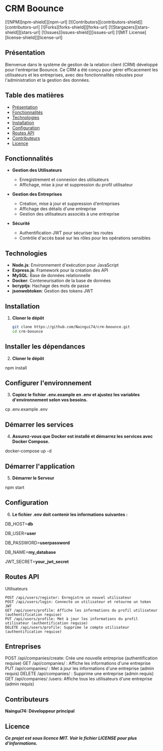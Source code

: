 # CRM Boounce

[![NPM][npm-shield]][npm-url]
[![Contributors][contributors-shield]][contributors-url]
[![Forks][forks-shield]][forks-url]
[![Stargazers][stars-shield]][stars-url]
[![Issues][issues-shield]][issues-url]
[![MIT License][license-shield]][license-url]

## Présentation

Bienvenue dans le système de gestion de la relation client (CRM) développé pour l'entreprise Boounce. Ce CRM a été conçu pour gérer efficacement les utilisateurs et les entreprises, avec des fonctionnalités robustes pour l'administration et la gestion des données.

## Table des matières

- [Présentation](#présentation)
- [Fonctionnalités](#fonctionnalités)
- [Technologies](#technologies)
- [Installation](#installation)
- [Configuration](#configuration)
- [Routes API](#routes-api)
- [Contributeurs](#contributeurs)
- [Licence](#licence)

## Fonctionnalités

- **Gestion des Utilisateurs**
  - Enregistrement et connexion des utilisateurs
  - Affichage, mise à jour et suppression du profil utilisateur
  
- **Gestion des Entreprises**
  - Création, mise à jour et suppression d'entreprises
  - Affichage des détails d'une entreprise
  - Gestion des utilisateurs associés à une entreprise
  
- **Sécurité**
  - Authentification JWT pour sécuriser les routes
  - Contrôle d'accès basé sur les rôles pour les opérations sensibles

## Technologies

- **Node.js**: Environnement d'exécution pour JavaScript
- **Express.js**: Framework pour la création des API
- **MySQL**: Base de données relationnelle
- **Docker**: Conteneurisation de la base de données
- **bcryptjs**: Hachage des mots de passe
- **jsonwebtoken**: Gestion des tokens JWT

## Installation

1. **Cloner le dépôt**

   ```bash
   git clone https://github.com/Naingui74/crm-boounce.git
   cd crm-boounce

## Installer les dépendances

2. **Cloner le dépôt**

npm install

## Configurer l'environnement

3. **Copiez le fichier .env.example en .env et ajustez les variables d'environnement selon vos besoins.**

cp .env.example .env

## Démarrer les services

4. **Assurez-vous que Docker est installé et démarrez les services avec Docker Compose.**

docker-compose up -d

## Démarrer l'application

5. **Démarrer le Serveur** 

npm start

## Configuration

6. **Le fichier .env doit contenir les informations suivantes :**

DB_HOST=**db**

DB_USER=**user**

DB_PASSWORD=**userpassword**

DB_NAME=**my_database**

JWT_SECRET=**your_jwt_secret**

## Routes API

Utilisateurs

    POST /api/users/register: Enregistre un nouvel utilisateur
    POST /api/users/login: Connecte un utilisateur et retourne un token JWT
    GET /api/users/profile: Affiche les informations du profil utilisateur (authentification requise)
    PUT /api/users/profile: Met à jour les informations du profil utilisateur (authentification requise)
    DELETE /api/users/profile: Supprime le compte utilisateur (authentification requise)

## Entreprises 

POST /api/companies/create: Crée une nouvelle entreprise (authentification requise)
GET /api/companies/
: Affiche les informations d'une entreprise
PUT /api/companies/
: Met à jour les informations d'une entreprise (admin requis)
DELETE /api/companies/
: Supprime une entreprise (admin requis)
GET /api/companies/
/users: Affiche tous les utilisateurs d'une entreprise (admin requis)

## Contributeurs

**Naingui74: Développeur principal**

## Licence

***Ce projet est sous licence MIT. Voir le fichier LICENSE pour plus d'informations.***